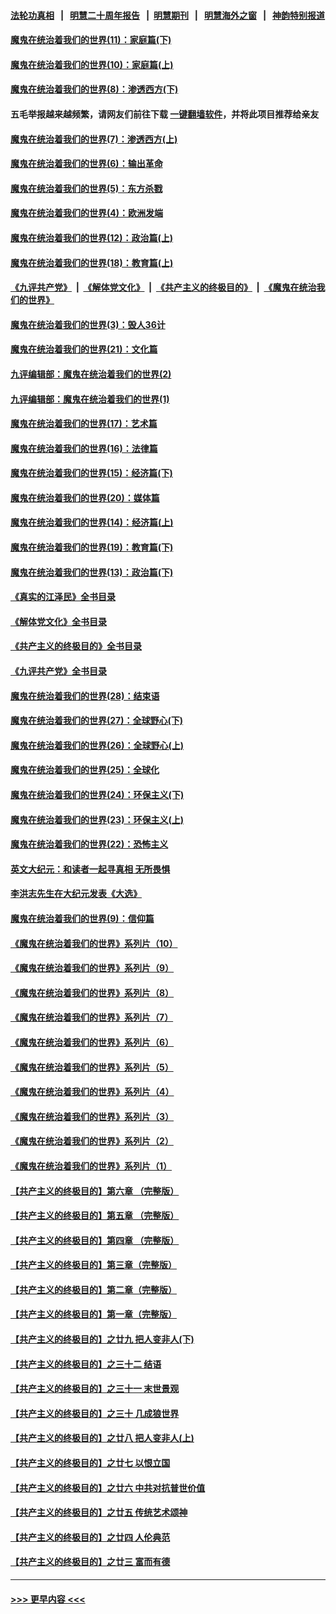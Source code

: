 #### [法轮功真相](https://github.com/gfw-breaker/truth/blob/master/README.md?t=0) &nbsp;&nbsp;|&nbsp;&nbsp; [明慧二十周年报告](https://github.com/gfw-breaker/mh-reports/blob/master/README.md?t=0) &nbsp;&nbsp;|&nbsp;&nbsp;[明慧期刊](https://github.com/gfw-breaker/mh-qikan) &nbsp;&nbsp;|&nbsp;&nbsp; [明慧海外之窗](https://github.com/gfw-breaker/mh-news/blob/master/README.md?t=0) &nbsp;&nbsp;|&nbsp;&nbsp; [神韵特别报道](https://github.com/gfw-breaker/mh-news/blob/master/shenyun.md?t=0)
#### [魔鬼在统治着我们的世界(11)：家庭篇(下)](../pages/nsc422/n10440961.md?t=11190150) 
#### [魔鬼在统治着我们的世界(10)：家庭篇(上)](../pages/nsc422/n10435448.md?t=11190150) 
#### [魔鬼在统治着我们的世界(8)：渗透西方(下)](../pages/nsc422/n10429603.md?t=11190150) 
#### 五毛举报越来越频繁，请网友们前往下载 [一键翻墙软件](https://github.com/gfw-breaker/ssr-accounts)，并将此项目推荐给亲友
#### [魔鬼在统治着我们的世界(7)：渗透西方(上)](../pages/nsc422/n10426013.md?t=11190150) 
#### [魔鬼在统治着我们的世界(6)：输出革命](../pages/nsc422/n10421536.md?t=11190150) 
#### [魔鬼在统治着我们的世界(5)：东方杀戮](../pages/nsc422/n10417707.md?t=11190150) 
#### [魔鬼在统治着我们的世界(4)：欧洲发端](../pages/nsc422/n10414890.md?t=11190150) 
#### [魔鬼在统治着我们的世界(12)：政治篇(上)](../pages/nsc422/n10444576.md?t=11190150) 
#### [魔鬼在统治着我们的世界(18)：教育篇(上)](../pages/nsc422/n10526970.md?t=11190150) 
#### [《九评共产党》](https://github.com/begood0513/9ping.md/blob/master/README.md) &nbsp;|&nbsp; [《解体党文化》](../../../../jtdwh.md/blob/master/README.md)  &nbsp;|&nbsp; [《共产主义的终极目的》](../../../../gczydzjmd.md/blob/master/README.md) &nbsp;|&nbsp; [《魔鬼在统治我们的世界》](../../../../mgztzwmdsj.md/blob/master/README.md) 
#### [魔鬼在统治着我们的世界(3)：毁人36计](../pages/nsc422/n10411583.md?t=11190150) 
#### [魔鬼在统治着我们的世界(21)：文化篇](../pages/nsc422/n10597706.md?t=11190150) 
#### [九评编辑部：魔鬼在统治着我们的世界(2)](../pages/nsc422/n10410036.md?t=11190150) 
#### [九评编辑部：魔鬼在统治着我们的世界(1)](../pages/nsc422/n10406825.md?t=11190150) 
#### [魔鬼在统治着我们的世界(17)：艺术篇](../pages/nsc422/n10499093.md?t=11190150) 
#### [魔鬼在统治着我们的世界(16)：法律篇](../pages/nsc422/n10485969.md?t=11190150) 
#### [魔鬼在统治着我们的世界(15)：经济篇(下)](../pages/nsc422/n10469975.md?t=11190150) 
#### [魔鬼在统治着我们的世界(20)：媒体篇](../pages/nsc422/n10586579.md?t=11190150) 
#### [魔鬼在统治着我们的世界(14)：经济篇(上)](../pages/nsc422/n10457370.md?t=11190150) 
#### [魔鬼在统治着我们的世界(19)：教育篇(下)](../pages/nsc422/n10564808.md?t=11190150) 
#### [魔鬼在统治着我们的世界(13)：政治篇(下)](../pages/nsc422/n10448270.md?t=11190150) 
#### [《真实的江泽民》全书目录](../pages/nsc422/n13721399.md?t=11190150) 
#### [《解体党文化》全书目录](../pages/nsc422/n13721157.md?t=11190150) 
#### [《共产主义的终极目的》全书目录](../pages/nsc422/n13721048.md?t=11190150) 
#### [《九评共产党》全书目录](../pages/nsc422/n13708085.md?t=11190150) 
#### [魔鬼在统治着我们的世界(28)：结束语](../pages/nsc422/n10936246.md?t=11190150) 
#### [魔鬼在统治着我们的世界(27)：全球野心(下)](../pages/nsc422/n10928319.md?t=11190150) 
#### [魔鬼在统治着我们的世界(26)：全球野心(上)](../pages/nsc422/n10900318.md?t=11190150) 
#### [魔鬼在统治着我们的世界(25)：全球化](../pages/nsc422/n10788205.md?t=11190150) 
#### [魔鬼在统治着我们的世界(24)：环保主义(下)](../pages/nsc422/n10695307.md?t=11190150) 
#### [魔鬼在统治着我们的世界(23)：环保主义(上)](../pages/nsc422/n10688613.md?t=11190150) 
#### [魔鬼在统治着我们的世界(22)：恐怖主义](../pages/nsc422/n10614727.md?t=11190150) 
#### [英文大纪元：和读者一起寻真相 无所畏惧](../pages/nsc422/n12542027.md?t=11190150) 
#### [李洪志先生在大纪元发表《大选》](../pages/nsc422/n12534746.md?t=11190150) 
#### [魔鬼在统治着我们的世界(9)：信仰篇](../pages/nsc422/n10432159.md?t=11190150) 
#### [《魔鬼在统治着我们的世界》系列片（10）](../pages/nsc422/n12292670.md?t=11190150) 
#### [《魔鬼在统治着我们的世界》系列片（9）](../pages/nsc422/n12290859.md?t=11190150) 
#### [《魔鬼在统治着我们的世界》系列片（8）](../pages/nsc422/n12287445.md?t=11190150) 
#### [《魔鬼在统治着我们的世界》系列片（7）](../pages/nsc422/n12283425.md?t=11190150) 
#### [《魔鬼在统治着我们的世界》系列片（6）](../pages/nsc422/n12282314.md?t=11190150) 
#### [《魔鬼在统治着我们的世界》系列片（5）](../pages/nsc422/n12281419.md?t=11190150) 
#### [《魔鬼在统治着我们的世界》系列片（4）](../pages/nsc422/n12274024.md?t=11190150) 
#### [《魔鬼在统治着我们的世界》系列片（3）](../pages/nsc422/n12271322.md?t=11190150) 
#### [《魔鬼在统治着我们的世界》系列片（2）](../pages/nsc422/n12269049.md?t=11190150) 
#### [《魔鬼在统治着我们的世界》系列片（1）](../pages/nsc422/n12267575.md?t=11190150) 
#### [【共产主义的终极目的】第六章 （完整版）](../pages/nsc422/n11428913.md?t=11190150) 
#### [【共产主义的终极目的】第五章 （完整版）](../pages/nsc422/n11428912.md?t=11190150) 
#### [【共产主义的终极目的】第四章 （完整版）](../pages/nsc422/n11428907.md?t=11190150) 
#### [【共产主义的终极目的】第三章（完整版）](../pages/nsc422/n11428848.md?t=11190150) 
#### [【共产主义的终极目的】第二章（完整版）](../pages/nsc422/n11428831.md?t=11190150) 
#### [【共产主义的终极目的】第一章（完整版）](../pages/nsc422/n11417651.md?t=11190150) 
#### [【共产主义的终极目的】之廿九 把人变非人(下)](../pages/nsc422/n11344140.md?t=11190150) 
#### [【共产主义的终极目的】之三十二 结语](../pages/nsc422/n11360535.md?t=11190150) 
#### [【共产主义的终极目的】之三十一 末世景观](../pages/nsc422/n11351129.md?t=11190150) 
#### [【共产主义的终极目的】之三十 几成狼世界](../pages/nsc422/n11348280.md?t=11190150) 
#### [【共产主义的终极目的】之廿八 把人变非人(上)](../pages/nsc422/n11340492.md?t=11190150) 
#### [【共产主义的终极目的】之廿七 以恨立国](../pages/nsc422/n11336944.md?t=11190150) 
#### [【共产主义的终极目的】之廿六 中共对抗普世价值](../pages/nsc422/n11324785.md?t=11190150) 
#### [【共产主义的终极目的】之廿五 传统艺术颂神](../pages/nsc422/n11296396.md?t=11190150) 
#### [【共产主义的终极目的】之廿四 人伦典范](../pages/nsc422/n11296397.md?t=11190150) 
#### [【共产主义的终极目的】之廿三 富而有德](../pages/nsc422/n11283598.md?t=11190150) 

----
#### [ >>> 更早内容 <<< ](../indexes/nsc422-earlier.md)
